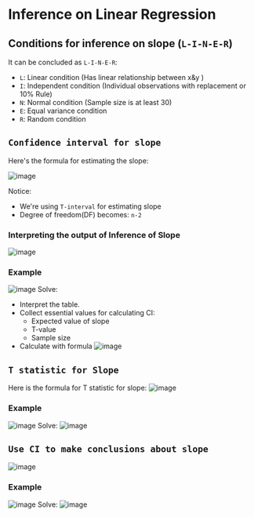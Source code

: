 # Inference on Linear Regression

## Conditions for inference on slope (`L-I-N-E-R`)
It can be concluded as `L-I-N-E-R`:
- `L`: Linear condition (Has linear relationship between x&y )
- `I`: Independent condition (Individual observations with replacement or 10% Rule)
- `N`: Normal condition (Sample size is at least 30)
- `E`: Equal variance condition
- `R`: Random condition


## `Confidence interval for slope`

Here's the formula for estimating the slope:

![image](https://user-images.githubusercontent.com/14041622/45804029-a5d0dd80-bced-11e8-942d-06be86859f1e.png)

Notice: 
- We're using `T-interval` for estimating slope
- Degree of freedom(DF) becomes: `n-2`

### Interpreting the output of Inference of Slope
![image](https://user-images.githubusercontent.com/14041622/45804150-edf00000-bced-11e8-8920-abc943a8e06d.png)


### Example
![image](https://user-images.githubusercontent.com/14041622/45804359-7373b000-bcee-11e8-8076-9f3522bd00da.png)
Solve:
- Interpret the table.
- Collect essential values for calculating CI:
    - Expected value of slope
    - T-value
    - Sample size
- Calculate with formula
![image](https://user-images.githubusercontent.com/14041622/45804430-a3bb4e80-bcee-11e8-96f2-ccce15b93f1f.png)



## `T statistic for Slope`

Here is the formula for T statistic for slope:
![image](https://user-images.githubusercontent.com/14041622/45805335-188f8800-bcf1-11e8-8e43-3d849652d217.png)

### Example
![image](https://user-images.githubusercontent.com/14041622/45805343-204f2c80-bcf1-11e8-9305-1d4d8511917e.png)
Solve:
![image](https://user-images.githubusercontent.com/14041622/45805379-36f58380-bcf1-11e8-9099-1881069224e8.png)



## `Use CI to make conclusions about slope`

![image](https://user-images.githubusercontent.com/14041622/45806386-82109600-bcf3-11e8-8809-c675e6ae3174.png)

### Example
![image](https://user-images.githubusercontent.com/14041622/45806174-f6970500-bcf2-11e8-8497-88930707e096.png)
Solve:
![image](https://user-images.githubusercontent.com/14041622/45806401-8b99fe00-bcf3-11e8-8610-ea0b6fb8fe8b.png)

